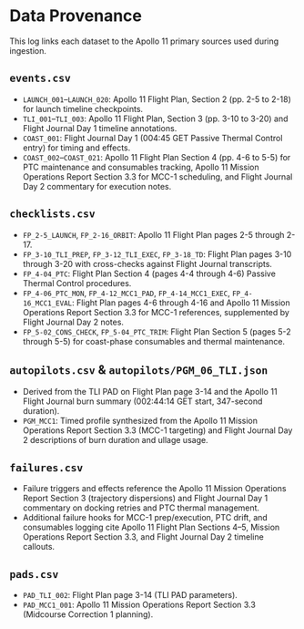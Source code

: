 # Data Provenance

This log links each dataset to the Apollo 11 primary sources used during ingestion.

## `events.csv`
- `LAUNCH_001`–`LAUNCH_020`: Apollo 11 Flight Plan, Section 2 (pp. 2-5 to 2-18) for launch timeline checkpoints.
- `TLI_001`–`TLI_003`: Apollo 11 Flight Plan, Section 3 (pp. 3-10 to 3-20) and Flight Journal Day 1 timeline annotations.
- `COAST_001`: Flight Journal Day 1 (004:45 GET Passive Thermal Control entry) for timing and effects.
- `COAST_002`–`COAST_021`: Apollo 11 Flight Plan Section 4 (pp. 4-6 to 5-5) for PTC maintenance and consumables tracking, Apollo 11 Mission Operations Report Section 3.3 for MCC-1 scheduling, and Flight Journal Day 2 commentary for execution notes.

## `checklists.csv`
- `FP_2-5_LAUNCH`, `FP_2-16_ORBIT`: Apollo 11 Flight Plan pages 2-5 through 2-17.
- `FP_3-10_TLI_PREP`, `FP_3-12_TLI_EXEC`, `FP_3-18_TD`: Flight Plan pages 3-10 through 3-20 with cross-checks against Flight Journal transcripts.
- `FP_4-04_PTC`: Flight Plan Section 4 (pages 4-4 through 4-6) Passive Thermal Control procedures.
- `FP_4-06_PTC_MON`, `FP_4-12_MCC1_PAD`, `FP_4-14_MCC1_EXEC`, `FP_4-16_MCC1_EVAL`: Flight Plan pages 4-6 through 4-16 and Apollo 11 Mission Operations Report Section 3.3 for MCC-1 references, supplemented by Flight Journal Day 2 notes.
- `FP_5-02_CONS_CHECK`, `FP_5-04_PTC_TRIM`: Flight Plan Section 5 (pages 5-2 through 5-5) for coast-phase consumables and thermal maintenance.

## `autopilots.csv` & `autopilots/PGM_06_TLI.json`
- Derived from the TLI PAD on Flight Plan page 3-14 and the Apollo 11 Flight Journal burn summary (002:44:14 GET start, 347-second duration).
- `PGM_MCC1`: Timed profile synthesized from the Apollo 11 Mission Operations Report Section 3.3 (MCC-1 targeting) and Flight Journal Day 2 descriptions of burn duration and ullage usage.

## `failures.csv`
- Failure triggers and effects reference the Apollo 11 Mission Operations Report Section 3 (trajectory dispersions) and Flight Journal Day 1 commentary on docking retries and PTC thermal management.
- Additional failure hooks for MCC-1 prep/execution, PTC drift, and consumables logging cite Apollo 11 Flight Plan Sections 4–5, Mission Operations Report Section 3.3, and Flight Journal Day 2 timeline callouts.

## `pads.csv`
- `PAD_TLI_002`: Flight Plan page 3-14 (TLI PAD parameters).
- `PAD_MCC1_001`: Apollo 11 Mission Operations Report Section 3.3 (Midcourse Correction 1 planning).
